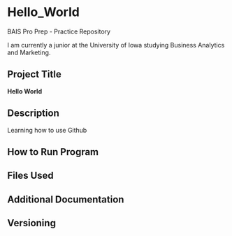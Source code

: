 # Hello_World
BAIS Pro Prep - Practice Repository

I am currently a junior at the University of Iowa studying Business Analytics and Marketing. 
## Project Title
**Hello World**
## Description
Learning how to use Github
## How to Run Program
## Files Used
## Additional Documentation
## Versioning

